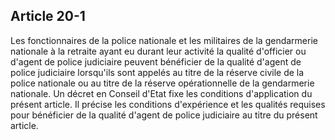 Article 20-1
----
Les fonctionnaires de la police nationale et les militaires de la gendarmerie
nationale à la retraite ayant eu durant leur activité la qualité d'officier ou
d'agent de police judiciaire peuvent bénéficier de la qualité d'agent de police
judiciaire lorsqu'ils sont appelés au titre de la réserve civile de la police
nationale ou au titre de la réserve opérationnelle de la gendarmerie nationale.
Un décret en Conseil d'Etat fixe les conditions d'application du présent
article. Il précise les conditions d'expérience et les qualités requises pour
bénéficier de la qualité d'agent de police judiciaire au titre du présent
article.

